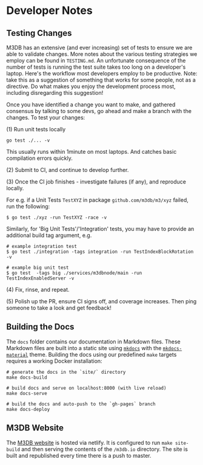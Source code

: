 # Developer Notes

## Testing Changes
M3DB has an extensive (and ever increasing) set of tests to ensure we are able to validate changes. More notes about the various testing strategies we employ can be found in `TESTING.md`. An unfortunate consequence of the number of tests is running the test suite takes too long on a developer's laptop. Here's the workflow most developers employ to be productive. Note: take this as a suggestion of something that works for some people, not as a directive. Do what makes you enjoy the development process most, including disregarding this suggestion!

Once you have identified a change you want to make, and gathered consensus by talking to some devs, go ahead and make a branch with the changes. To test your changes:

(1) Run unit tests locally
```
go test ./... -v
```

This usually runs within 1minute on most laptops. And catches basic compilation errors quickly.

(2) Submit to CI, and continue to develop further.

(3) Once the CI job finishes - investigate failures (if any), and reproduce locally.

For e.g. if a Unit Tests `TestXYZ` in package `github.com/m3db/m3/xyz` failed, run the following:

```
$ go test ./xyz -run TestXYZ -race -v
```

Similarly, for 'Big Unit Tests'/'Integration' tests, you may have to provide an additional build tag argument, e.g.

```
# example integration test
$ go test ./integration -tags integration -run TestIndexBlockRotation -v

# example big unit test
$ go test  -tags big ./services/m3dbnode/main -run TestIndexEnabledServer -v
```

(4) Fix, rinse, and repeat.

(5) Polish up the PR, ensure CI signs off, and coverage increases. Then ping someone to take a look and get feedback!

## Building the Docs

The `docs` folder contains our documentation in Markdown files. These Markdown files are built into a static site using
[`mkdocs`](https://www.mkdocs.org/) with the [`mkdocs-material`](https://squidfunk.github.io/mkdocs-material/) theme.
Building the docs using our predefined `make` targets requires a working Docker installation:

```
# generate the docs in the `site/` directory
make docs-build

# build docs and serve on localhost:8000 (with live reload)
make docs-serve

# build the docs and auto-push to the `gh-pages` branch
make docs-deploy
```

## M3DB Website
The [M3DB website](https://m3db.io/) is hosted via netlify. It is configured to run `make site-build` and then serving the contents of the `/m3db.io` directory. The site is built and republished every time
there is a push to master.
